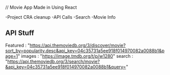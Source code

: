 // Movie App Made in Using React

-Project CRA cleanup
-API Calls
-Search
-Movie Info

## API Stuff

Featured : "https://api.themoviedb.org/3/discover/movie?sort_by=popularity.desc&api_key=04c35731a5ee918f014970082a0088b1&page=1"
images : "https://image.tmdb.org/t/p/w1280"
search : "https://api.themoviedb.org/3/search/movie?&api_key=04c35731a5ee918f014970082a0088b1&query="
